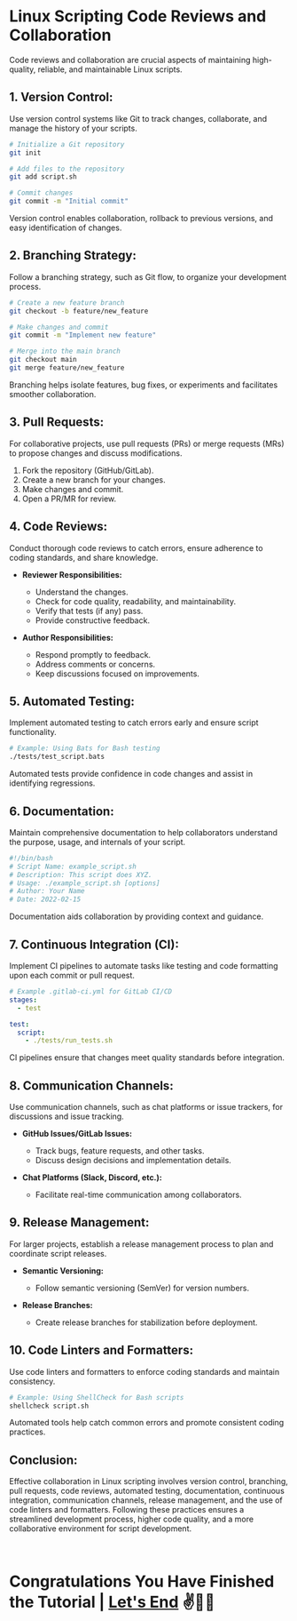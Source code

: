 # Linux Scripting Code Reviews and Collaboration

Code reviews and collaboration are crucial aspects of maintaining high-quality, reliable, and maintainable Linux scripts. 

## 1. **Version Control:**

Use version control systems like Git to track changes, collaborate, and manage the history of your scripts.

```bash
# Initialize a Git repository
git init

# Add files to the repository
git add script.sh

# Commit changes
git commit -m "Initial commit"
```

Version control enables collaboration, rollback to previous versions, and easy identification of changes.

## 2. **Branching Strategy:**

Follow a branching strategy, such as Git flow, to organize your development process.

```bash
# Create a new feature branch
git checkout -b feature/new_feature

# Make changes and commit
git commit -m "Implement new feature"

# Merge into the main branch
git checkout main
git merge feature/new_feature
```

Branching helps isolate features, bug fixes, or experiments and facilitates smoother collaboration.

## 3. **Pull Requests:**

For collaborative projects, use pull requests (PRs) or merge requests (MRs) to propose changes and discuss modifications.

1. Fork the repository (GitHub/GitLab).
2. Create a new branch for your changes.
3. Make changes and commit.
4. Open a PR/MR for review.

## 4. **Code Reviews:**

Conduct thorough code reviews to catch errors, ensure adherence to coding standards, and share knowledge.

- **Reviewer Responsibilities:**
  - Understand the changes.
  - Check for code quality, readability, and maintainability.
  - Verify that tests (if any) pass.
  - Provide constructive feedback.

- **Author Responsibilities:**
  - Respond promptly to feedback.
  - Address comments or concerns.
  - Keep discussions focused on improvements.

## 5. **Automated Testing:**

Implement automated testing to catch errors early and ensure script functionality.

```bash
# Example: Using Bats for Bash testing
./tests/test_script.bats
```

Automated tests provide confidence in code changes and assist in identifying regressions.

## 6. **Documentation:**

Maintain comprehensive documentation to help collaborators understand the purpose, usage, and internals of your script.

```bash
#!/bin/bash
# Script Name: example_script.sh
# Description: This script does XYZ.
# Usage: ./example_script.sh [options]
# Author: Your Name
# Date: 2022-02-15
```

Documentation aids collaboration by providing context and guidance.

## 7. **Continuous Integration (CI):**

Implement CI pipelines to automate tasks like testing and code formatting upon each commit or pull request.

```yaml
# Example .gitlab-ci.yml for GitLab CI/CD
stages:
  - test

test:
  script:
    - ./tests/run_tests.sh
```

CI pipelines ensure that changes meet quality standards before integration.

## 8. **Communication Channels:**

Use communication channels, such as chat platforms or issue trackers, for discussions and issue tracking.

- **GitHub Issues/GitLab Issues:**
  - Track bugs, feature requests, and other tasks.
  - Discuss design decisions and implementation details.

- **Chat Platforms (Slack, Discord, etc.):**
  - Facilitate real-time communication among collaborators.

## 9. **Release Management:**

For larger projects, establish a release management process to plan and coordinate script releases.

- **Semantic Versioning:**
  - Follow semantic versioning (SemVer) for version numbers.

- **Release Branches:**
  - Create release branches for stabilization before deployment.

## 10. **Code Linters and Formatters:**

Use code linters and formatters to enforce coding standards and maintain consistency.

```bash
# Example: Using ShellCheck for Bash scripts
shellcheck script.sh
```

Automated tools help catch common errors and promote consistent coding practices.

## Conclusion:

Effective collaboration in Linux scripting involves version control, branching, pull requests, code reviews, automated testing, documentation, continuous integration, communication channels, release management, and the use of code linters and formatters. Following these practices ensures a streamlined development process, higher code quality, and a more collaborative environment for script development.


<br>

# Congratulations You Have Finished the Tutorial | [Let's End](https://github.com/lioneltchami/shell-scripting-tutorial/blob/main/Tutorial-Files/19.Conclusion.md) ✌️🤝💐
